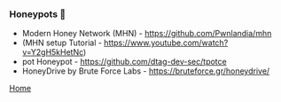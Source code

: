 ### Honeypots 🍯

- Modern Honey Network (MHN) - https://github.com/Pwnlandia/mhn
- (MHN setup Tutorial - https://www.youtube.com/watch?v=Y2gH5kHetNc)
- pot Honeypot - https://github.com/dtag-dev-sec/tpotce
- HoneyDrive by Brute Force Labs - https://bruteforce.gr/honeydrive/


[Home](https://github.com/BushidoUK/Opensource-tools/blob/master/README.md)
